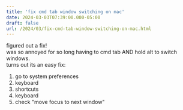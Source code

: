 ```yaml
---
title: 'fix cmd tab window switching on mac'
date: 2024-03-03T07:39:00.000-05:00
draft: false
url: /2024/03/fix-cmd-tab-window-switching-on-mac.html
---
```


figured out a fix!  
was so annoyed for so long having to cmd tab AND hold alt to switch windows.  
turns out its an easy fix:

1.  go to system preferences
2.  keyboard
3.  shortcuts
4.  keyboard
5.  check "move focus to next window"
